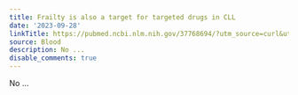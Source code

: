 ```yaml
---
title: Frailty is also a target for targeted drugs in CLL
date: '2023-09-28'
linkTitle: https://pubmed.ncbi.nlm.nih.gov/37768694/?utm_source=curl&utm_medium=rss&utm_campaign=journals&utm_content=7603509&fc=None&ff=20230929180749&v=2.17.9.post6+86293ac
source: Blood
description: No ...
disable_comments: true
---
```

No ...